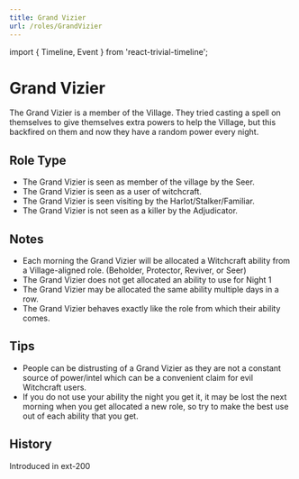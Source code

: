 ```yaml
---
title: Grand Vizier
url: /roles/GrandVizier
---
```


import { Timeline, Event } from 'react-trivial-timeline';

# Grand Vizier

The Grand Vizier is a member of the Village. They tried casting a spell on themselves to give themselves extra powers to help the Village, but this backfired on them and now they have a random power every night.

## Role Type

- The Grand Vizier is seen as member of the village by the Seer.
- The Grand Vizier is seen as a user of witchcraft.
- The Grand Vizier is seen visiting by the Harlot/Stalker/Familiar.
- The Grand Vizier is not seen as a killer by the Adjudicator.

## Notes

- Each morning the Grand Vizier will be allocated a Witchcraft ability from a Village-aligned role. (Beholder, Protector, Reviver, or Seer)
- The Grand Vizier does not get allocated an ability to use for Night 1
- The Grand Vizier may be allocated the same ability multiple days in a row.
- The Grand Vizier behaves exactly like the role from which their ability comes.

## Tips

- People can be distrusting of a Grand Vizier as they are not a constant source of power/intel which can be a convenient claim for evil Witchcraft users.
- If you do not use your ability the night you get it, it may be lost the next morning when you get allocated a new role, so try to make the best use out of each ability that you get.

## History

<Timeline lineColor="white">
  <Event interval="2018-01-01">Introduced in ext-200</Event>
</Timeline>
